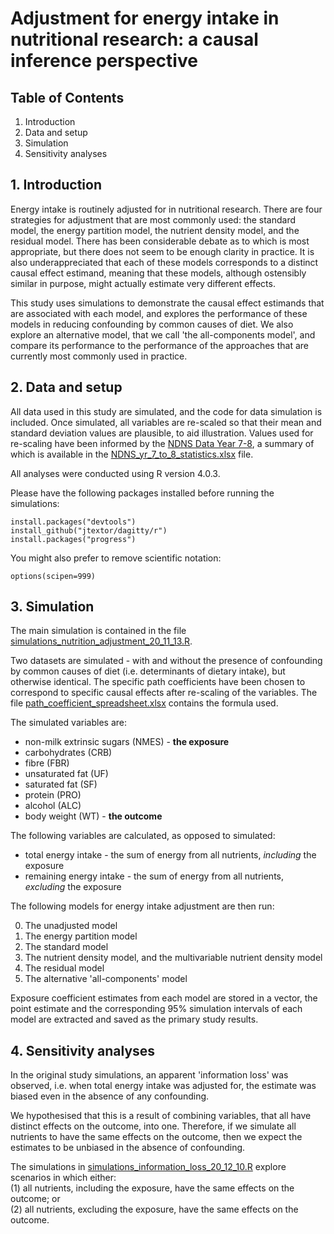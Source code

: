 # Adjustment for energy intake in nutritional research: a causal inference perspective  

## Table of Contents  
1. Introduction  
2. Data and setup
3. Simulation
4. Sensitivity analyses 

## 1. Introduction

Energy intake is routinely adjusted for in nutritional research. There are four strategies for adjustment that are most commonly used: the standard model, the energy partition model, the nutrient density model, and the residual model.
There has been considerable debate as to which is most appropriate, but there does not seem to be enough clarity in practice. It is also underappreciated that each of these models corresponds to a distinct causal effect estimand, meaning that these models, although 
ostensibly similar in purpose, might actually estimate very different effects.  
  
This study uses simulations to demonstrate the causal effect estimands that are associated with each model, and explores the performance of these models in reducing confounding by common causes of diet. We also explore an alternative model, that we call 'the all-components model', 
and compare its performance to the performance of the approaches that are currently most commonly used in practice.   

## 2. Data and setup  
All data used in this study are simulated, and the code for data simulation is included. Once simulated, all variables are re-scaled so that their mean and standard deviation values are plausible, to aid illustration. Values used for re-scaling have been informed by the [NDNS Data Year 7-8](https://www.gov.uk/government/statistics/ndns-results-from-years-7-and-8-combined), 
a summary of which is available in the [NDNS_yr_7_to_8_statistics.xlsx](NDNS_yr_7_to_8_statistics.xlsx) file.  

All analyses were conducted using R version 4.0.3.  

Please have the following packages installed before running the simulations:  
```  
install.packages("devtools")
install_github("jtextor/dagitty/r")
install.packages("progress")
```  

You might also prefer to remove scientific notation:  
```
options(scipen=999)  
```  

## 3. Simulation  

The main simulation is contained in the file [simulations_nutrition_adjustment_20_11_13.R](simulations_nutrition_adjustment_20_11_13.R).  

Two datasets are simulated - with and without the presence of confounding by common causes of diet (i.e. determinants of dietary intake), but otherwise identical. The specific path coefficients have been chosen to correspond to specific causal effects after re-scaling of
the variables. The file [path_coefficient_spreadsheet.xlsx](path_coefficient_spreadsheet.xlsx) contains the formula used.  

The simulated variables are:  
* non-milk extrinsic sugars (NMES) - **the exposure**  
* carbohydrates (CRB)  
* fibre (FBR)  
* unsaturated fat (UF)  
* saturated fat (SF)  
* protein (PRO)  
* alcohol (ALC)  
* body weight (WT) - **the outcome**  

The following variables are calculated, as opposed to simulated:  
* total energy intake - the sum of energy from all nutrients, *including* the exposure  
* remaining energy intake - the sum of energy from all nutrients, *excluding* the exposure  

The following models for energy intake adjustment are then run:  
  
  0. The unadjusted model  
  1. The energy partition model  
  2. The standard model  
  3. The nutrient density model, and the multivariable nutrient density model  
  4. The residual model  
  5. The alternative 'all-components' model  

Exposure coefficient estimates from each model are stored in a vector, the point estimate and the corresponding 95% simulation intervals of each model are extracted and saved as the primary study results.  

## 4. Sensitivity analyses  

In the original study simulations, an apparent 'information loss' was observed, i.e. when total energy intake was adjusted for, the estimate was biased even in the absence of any confounding.  

We hypothesised that this is a result of combining variables, that all have distinct effects on the outcome, into one. Therefore, if we simulate all nutrients to have the same effects on the outcome, then we expect the estimates to be unbiased in the absence of confounding.

The simulations in [simulations_information_loss_20_12_10.R](simulations_information_loss_20_12_10.R) explore scenarios in which either:  
(1) all nutrients, including the exposure, have the same effects on the outcome; or  
(2) all nutrients, excluding the exposure, have the same effects on the outcome.  
